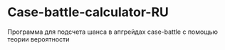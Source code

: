 # Case-battle-calculator-RU
Программа для подсчета шанса в апгрейдах case-battle с помощью теории вероятности
